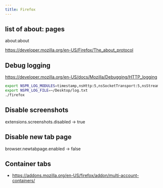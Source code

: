 ```yaml
---
title: Firefox
---
```


## list of about: pages


  about:about

<https://developer.mozilla.org/en-US/Firefox/The_about_protocol>


## Debug logging
<https://developer.mozilla.org/en-US/docs/Mozilla/Debugging/HTTP_logging>

```bash
export NSPR_LOG_MODULES=timestamp,nsHttp:5,nsSocketTransport:5,nsStreamPump:5,nsHostResolver:5
export NSPR_LOG_FILE=~/Desktop/log.txt
./firefox
```

## Disable screenshots
extensions.screenshots.disabled -> true

## Disable new tab page
browser.newtabpage.enabled -> false

## Container tabs

* https://addons.mozilla.org/en-US/firefox/addon/multi-account-containers/
